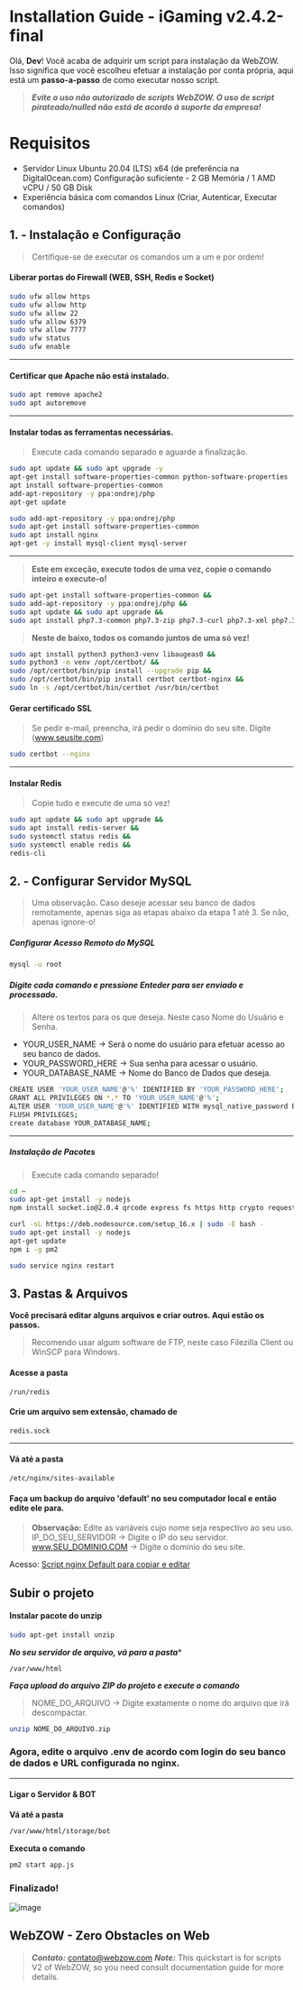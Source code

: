 #  Installation Guide - iGaming v2.4.2-final

Olá, **Dev**!
 Você acaba de adquirir um script para instalação da WebZOW. Isso significa que você escolheu efetuar a instalação por conta própria, aqui está um **passo-a-passo** de como executar nosso script.

> ***Evite o uso não autorizado de scripts WebZOW. 
> O uso de script pirateado/nulled não está de acordo á suporte da empresa!***

# Requisitos

* Servidor Linux Ubuntu 20.04 (LTS) x64 (de preferência na DigitalOcean.com)
Configuração suficiente - 2 GB Memória  / 1 AMD vCPU  / 50 GB  Disk
 * Experiência básica com comandos Linux (Criar, Autenticar, Executar comandos)

## 1. - Instalação e Configuração

> Certifique-se de executar os comandos um a um e por ordem!

#### Liberar portas do Firewall (WEB, SSH, Redis e Socket)
```bash
sudo ufw allow https
sudo ufw allow http
sudo ufw allow 22
sudo ufw allow 6379
sudo ufw allow 7777
sudo ufw status
sudo ufw enable
```
---
#### Certificar que Apache não está instalado.
```bash
sudo apt remove apache2  
sudo apt autoremove
```
---
#### Instalar todas as ferramentas necessárias.

> Execute cada comando separado e aguarde a finalização.
```bash
sudo apt update && sudo apt upgrade -y
apt-get install software-properties-common python-software-properties
apt install software-properties-common
add-apt-repository -y ppa:ondrej/php
apt-get update
```
```bash
sudo add-apt-repository -y ppa:ondrej/php
sudo apt-get install software-properties-common
sudo apt install nginx
apt-get -y install mysql-client mysql-server
```
---
> **Este em exceção, execute todos de uma vez, copie o comando inteiro e execute-o!**
```bash
sudo apt-get install software-properties-common && 
sudo add-apt-repository -y ppa:ondrej/php && 
sudo apt update && sudo apt upgrade && 
sudo apt install php7.3-common php7.3-zip php7.3-curl php7.3-xml php7.3-xmlrpc php7.3-mysql php7.3-pdo php7.3-gd php7.3-imagick php7.3-ldap php7.3-imap php7.3-mbstring php7.3-intl php7.3-cli php7.3-tidy php7.3-bcmath php7.3-opcache
```
> **Neste de baixo, todos os comando juntos de uma só vez!**
```bash
sudo apt install python3 python3-venv libaugeas0 &&  
sudo python3 -m venv /opt/certbot/ &&  
sudo /opt/certbot/bin/pip install --upgrade pip &&  
sudo /opt/certbot/bin/pip install certbot certbot-nginx &&  
sudo ln -s /opt/certbot/bin/certbot /usr/bin/certbot  
```
#### Gerar certificado SSL
> Se pedir e-mail, preencha, irá pedir o domínio do seu site. Digite (www.seusite.com)
```bash
sudo certbot --nginx
```
---
#### Instalar Redis
> Copie tudo e execute de uma só vez!
```bash
sudo apt update && sudo apt upgrade &&  
sudo apt install redis-server &&  
sudo systemctl status redis &&  
sudo systemctl enable redis &&  
redis-cli
```


## 2. - Configurar Servidor MySQL

> Uma observação. Caso deseje acessar seu banco de dados remotamente, apenas siga as etapas abaixo da etapa 1 até 3. Se não, apenas ignore-o!

##### Configurar Acesso Remoto do MySQL
```bash
mysql -u root
```
##### Digite cada comando e pressione Enteder para ser enviado e processado.
> Altere os textos para os que deseja. Neste caso Nome do Usuário e Senha.
* YOUR_USER_NAME -> Será o nome do usuário para efetuar acesso ao seu banco de dados.
* YOUR_PASSWORD_HERE -> Sua senha para acessar o usuário.
* YOUR_DATABASE_NAME -> Nome do Banco de Dados que deseja.
```bash
CREATE USER 'YOUR_USER_NAME'@'%' IDENTIFIED BY 'YOUR_PASSWORD_HERE';  
GRANT ALL PRIVILEGES ON *.* TO 'YOUR_USER_NAME'@'%';  
ALTER USER 'YOUR_USER_NAME'@'%' IDENTIFIED WITH mysql_native_password BY 'YOUR_PASSWORD_HERE';  
FLUSH PRIVILEGES;  
create database YOUR_DATABASE_NAME;
```

---
##### Instalação de Pacotes
> Execute cada comando separado!
```bash
cd ~
sudo apt-get install -y nodejs
npm install socket.io@2.0.4 qrcode express fs https http crypto request mysql sha256 mathjs randomstring body-parser nodemailer multer

curl -sL https://deb.nodesource.com/setup_16.x | sudo -E bash -  
sudo apt-get install -y nodejs  
apt-get update  
npm i -g pm2

sudo service nginx restart
```


## 3. Pastas & Arquivos

**Você precisará editar alguns arquivos e criar outros. Aqui estão os passos.**
> Recomendo usar algum software de FTP, neste caso Filezilla Client ou WinSCP para Windows.
#### Acesse a pasta
```
/run/redis
```
#### Crie um arquivo sem extensão, chamado de
```
redis.sock
```
---
#### Vá até a pasta
```
/etc/nginx/sites-available
```
#### Faça um backup do arquivo 'default' no seu computador local e então edite ele para.
> **Observação:**  Edite as variáveis cujo nome seja respectivo ao seu uso.
> IP_DO_SEU_SERVIDOR -> Digite o IP do seu servidor.
> www.SEU_DOMINIO.COM -> Digite o domínio do seu site.

Acesso: [Script nginx Default para copiar e editar](https://pastebin.com/raw/Q08QCp5V)


## Subir o projeto

#### Instalar pacote do unzip
```bash
sudo apt-get install unzip
```

***No seu servidor de arquivo, vá para a pasta****
```file
/var/www/html
```

***Faça upload do arquivo ZIP do projeto e execute o comando***
> NOME_DO_ARQUIVO -> Digite exatamente o nome do arquivo que irá descompactar.
```bash
unzip NOME_DO_ARQUIVO.zip
```

### Agora, edite o arquivo .env de acordo com login do seu banco de dados e URL configurada no nginx.

---
#### Ligar o Servidor & BOT
**Vá até a pasta**
```bash
/var/www/html/storage/bot
```
**Executa o comando**
```bash
pm2 start app.js
```

### Finalizado!

![image](https://github.com/WebZow/quickstart-install-v2/assets/6683056/c32a5b10-4f20-4536-8cf4-5f66133a10ce)


## WebZOW - Zero Obstacles on Web
> ***Contato:*** contato@webzow.com
> ***Note:*** This quickstart is for scripts V2 of WebZOW, so you need consult documentation guide for more details.
